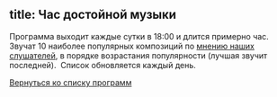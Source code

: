 title: Час достойной музыки
---
Программа выходит каждые сутки в 18:00 и длится примерно час.  Звучат 10
наиболее популярных композиций по [мнению наших слушателей](/jabber.html), в
порядке возрастания популярности (лучшая звучит последней).  Список обновляется
каждый день.

[Вернуться ко списку программ](/schedule.html)
